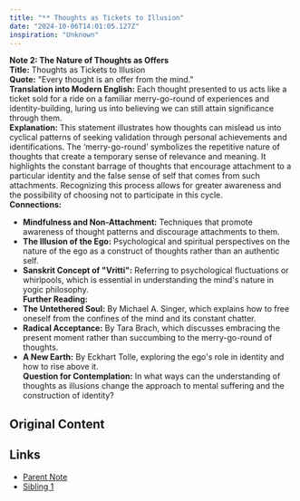 ```yaml
---
title: "** Thoughts as Tickets to Illusion"
date: "2024-10-06T14:01:05.127Z"
inspiration: "Unknown"
---
```


**Note 2: The Nature of Thoughts as Offers**  
**Title:** Thoughts as Tickets to Illusion  
**Quote:** "Every thought is an offer from the mind."  
**Translation into Modern English:** Each thought presented to us acts like a ticket sold for a ride on a familiar merry-go-round of experiences and identity-building, luring us into believing we can still attain significance through them.  
**Explanation:** This statement illustrates how thoughts can mislead us into cyclical patterns of seeking validation through personal achievements and identifications. The ‘merry-go-round’ symbolizes the repetitive nature of thoughts that create a temporary sense of relevance and meaning. It highlights the constant barrage of thoughts that encourage attachment to a particular identity and the false sense of self that comes from such attachments. Recognizing this process allows for greater awareness and the possibility of choosing not to participate in this cycle.  
**Connections:**  
- **Mindfulness and Non-Attachment:** Techniques that promote awareness of thought patterns and discourage attachments to them.  
- **The Illusion of the Ego:** Psychological and spiritual perspectives on the nature of the ego as a construct of thoughts rather than an authentic self.  
- **Sanskrit Concept of "Vritti":** Referring to psychological fluctuations or whirlpools, which is essential in understanding the mind's nature in yogic philosophy.  
**Further Reading:**  
- **The Untethered Soul:** By Michael A. Singer, which explains how to free oneself from the confines of the mind and its constant chatter.  
- **Radical Acceptance:** By Tara Brach, which discusses embracing the present moment rather than succumbing to the merry-go-round of thoughts.  
- **A New Earth:** By Eckhart Tolle, exploring the ego's role in identity and how to rise above it.  
**Question for Contemplation:** In what ways can the understanding of thoughts as illusions change the approach to mental suffering and the construction of identity?  



## Original Content



## Links

- [Parent Note](/parent-note.md)
- [Sibling 1](/zettel1.md)

